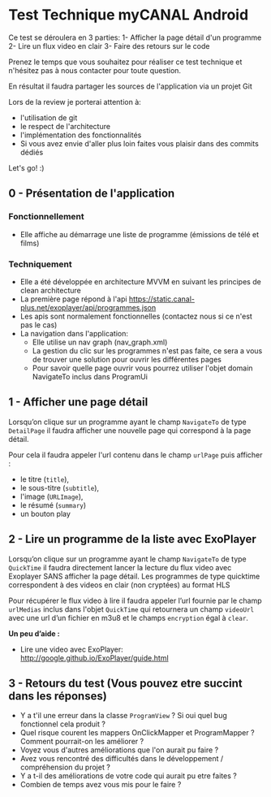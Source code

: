 # Test Technique myCANAL Android

Ce test se déroulera en 3 parties:
1- Afficher la page détail d'un programme
2- Lire un flux video en clair
3- Faire des retours sur le code


Prenez le temps que vous souhaitez pour réaliser ce test technique et n'hésitez pas à nous contacter pour toute question.

En résultat il faudra partager les sources de l'application via un projet Git

Lors de la review je porterai attention à:
- l'utilisation de git
- le respect de l'architecture
- l'implémentation des fonctionnalités
- Si vous avez envie d'aller plus loin faites vous plaisir dans des commits dédiés

Let's go! :)

## 0 - Présentation de l'application

### Fonctionnellement
- Elle affiche au démarrage une liste de programme (émissions de télé et films)

### Techniquement
- Elle a été développée en architecture MVVM en suivant les principes de clean architecture
- La première page répond à l'api https://static.canal-plus.net/exoplayer/api/programmes.json
- Les apis sont normalement fonctionnelles (contactez nous si ce n'est pas le cas)
- La navigation dans l'application:
   - Elle utilise un nav graph (nav_graph.xml)
   - La gestion du clic sur les programmes n'est pas faite, ce sera a vous de trouver une solution pour ouvrir les différentes pages
   - Pour savoir quelle page ouvrir vous pourrez utiliser l'objet domain NavigateTo inclus dans ProgramUi

## 1 - Afficher une page détail
Lorsqu’on clique sur un programme ayant le champ `NavigateTo` de type `DetailPage` il faudra afficher une nouvelle page qui correspond à la page détail. 

Pour cela il faudra appeler l'url contenu dans le champ `urlPage` puis afficher :
- le titre (`title`), 
- le sous-titre (`subtitle`), 
- l'image (`URLImage`),
- le résumé (`summary`)
- un bouton play

## 2 - Lire un programme de la liste avec ExoPlayer

Lorsqu’on clique sur un programme ayant le champ `NavigateTo` de type `QuickTime` il faudra directement lancer la lecture du flux video avec Exoplayer SANS afficher la page détail. Les programmes de type quicktime correspondent à des videos en clair (non cryptées) au format HLS

Pour récupérer le flux video à lire il faudra appeler l’url fournie par le champ `urlMedias` inclus dans l'objet `QuickTime` qui retournera un champ `videoUrl` avec une url d’un fichier en m3u8 et le champs `encryption` égal à `clear`.

**Un peu d’aide :**
- Lire une video avec ExoPlayer: http://google.github.io/ExoPlayer/guide.html

## 3 - Retours du test (Vous pouvez etre succint dans les réponses)

- Y a t'il une erreur dans la classe `ProgramView` ? Si oui quel bug fonctionnel cela produit ?
- Quel risque courent les mappers OnClickMapper et ProgramMapper ? Comment pourrait-on les améliorer ?
- Voyez vous d'autres améliorations que l'on aurait pu faire ?
- Avez vous rencontré des difficultés dans le développement / compréhension du projet ?
- Y a t-il des améliorations de votre code qui aurait pu etre faites ?
- Combien de temps avez vous mis pour le faire ?

